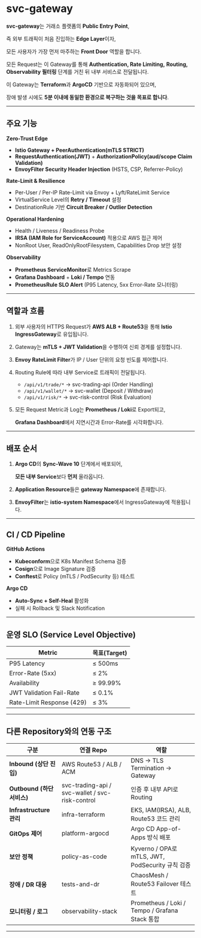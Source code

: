 # svc-gateway
**svc-gateway**는 거래소 플랫폼의 **Public Entry Point**, 

즉 외부 트래픽이 처음 진입하는 **Edge Layer**이자, 

모든 사용자가 가장 먼저 마주하는 **Front Door** 역할을 합니다.

모든 Request는 이 Gateway를 통해 **Authentication, Rate Limiting,** **Routing,** **Observability  필터링** 단계를 거친 뒤 내부 서비스로 전달됩니다.

이 Gateway는 **Terraform**과 **ArgoCD** 기반으로 자동화되어 있으며, 

장애 발생 시에도 **5분 이내에 동일한 환경으로 복구하는 것을 목표로 합니다**.

---

## 주요 기능

**Zero-Trust Edge**

- **Istio Gateway + PeerAuthentication(mTLS STRICT)**
- **RequestAuthentication(JWT)** + **AuthorizationPolicy(aud/scope Claim Validation)**
- **EnvoyFilter Security Header Injection** (HSTS, CSP, Referrer-Policy)

**Rate-Limit & Resilience**

- Per-User / Per-IP Rate-Limit via Envoy + Lyft/RateLimit Service
- VirtualService Level의 **Retry / Timeout** 설정
- DestinationRule 기반 **Circuit Breaker / Outlier Detection**

**Operational Hardening**

- Health / Liveness / Readiness Probe
- **IRSA (IAM Role for ServiceAccount)** 적용으로 AWS 접근 제어
- NonRoot User, ReadOnlyRootFilesystem, Capabilities Drop 보안 설정

**Observability**

- **Prometheus ServiceMonitor**로 Metrics Scrape
- **Grafana Dashboard** + **Loki / Tempo** 연동
- **PrometheusRule SLO Alert** (P95 Latency, 5xx Error-Rate 모니터링)

---

## 역할과 흐름

1. 외부 사용자의 HTTPS Request가 **AWS ALB + Route53**을 통해 **Istio IngressGateway**로 유입됩니다.
2. Gateway는 **mTLS + JWT Validation**을 수행하여 신뢰 경계를 설정합니다.
3. **Envoy RateLimit Filter**가 IP / User 단위의 요청 빈도를 제어합니다.
4. Routing Rule에 따라 내부 Service로 트래픽이 전달됩니다.
    - `/api/v1/trade/*` → svc-trading-api (Order Handling)
    - `/api/v1/wallet/*` → svc-wallet (Deposit / Withdraw)
    - `/api/v1/risk/*` → svc-risk-control (Risk Evaluation)
5. 모든 Request Metric과 Log는 **Prometheus / Loki**로 Export되고,
    
    **Grafana Dashboard**에서 지연시간과 Error-Rate를 시각화합니다.
    

---

## 배포 순서

1. **Argo CD**의 **Sync-Wave 10** 단계에서 배포되어,
    
    **모든 내부 Service**보다 **먼저** 올라옵니다.
    
2. **Application Resource**들은 **gateway Namespace**에 존재합니다.
3. **EnvoyFilter**는 **istio-system Namespace**에서 IngressGateway에 적용됩니다.

---

## CI / CD Pipeline

**GitHub Actions**

- **Kubeconform**으로 K8s Manifest Schema 검증
- **Cosign**으로 Image Signature 검증
- **Conftest**로 Policy (mTLS / PodSecurity 등) 테스트

**Argo CD**

- **Auto-Sync + Self-Heal** 활성화
- 실패 시 Rollback 및 Slack Notification

---

## 운영 SLO (Service Level Objective)

| Metric | 목표(Target) |
| --- | --- |
| P95 Latency | ≤ 500ms |
| Error-Rate (5xx) | ≤ 2% |
| Availability | ≥ 99.99% |
| JWT Validation Fail-Rate | ≤ 0.1% |
| Rate-Limit Response (429) | ≤ 3% |

---

## 다른 Repository와의 연동 구조

| 구분 | 연결 Repo | 역할 |
| --- | --- | --- |
| **Inbound (상단 진입)** | AWS Route53 / ALB / ACM | DNS → TLS Termination → Gateway |
| **Outbound (하단 서비스)** | svc-trading-api / svc-wallet / svc-risk-control | 인증 후 내부 API로 Routing |
| **Infrastructure 관리** | infra-terraform | EKS, IAM(IRSA), ALB, Route53 코드 관리 |
| **GitOps 제어** | platform-argocd | Argo CD App-of-Apps 방식 배포 |
| **보안 정책** | policy-as-code | Kyverno / OPA로 mTLS, JWT, PodSecurity 규칙 검증 |
| **장애 / DR 대응** | tests-and-dr | ChaosMesh / Route53 Failover 테스트 |
| **모니터링 / 로그** | observability-stack | Prometheus / Loki / Tempo / Grafana Stack 통합 |

---
